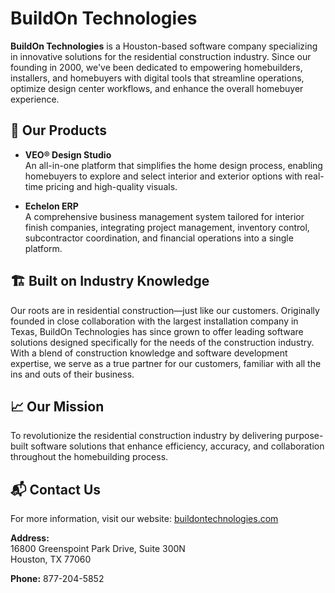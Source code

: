 # BuildOn Technologies

**BuildOn Technologies** is a Houston-based software company specializing in innovative solutions for the residential construction industry. Since our founding in 2000, we've been dedicated to empowering homebuilders, installers, and homebuyers with digital tools that streamline operations, optimize design center workflows, and enhance the overall homebuyer experience.

## 🚀 Our Products

- **VEO® Design Studio**  
  An all-in-one platform that simplifies the home design process, enabling homebuyers to explore and select interior and exterior options with real-time pricing and high-quality visuals.

- **Echelon ERP**  
  A comprehensive business management system tailored for interior finish companies, integrating project management, inventory control, subcontractor coordination, and financial operations into a single platform.

## 🏗️ Built on Industry Knowledge

Our roots are in residential construction—just like our customers. Originally founded in close collaboration with the largest installation company in Texas, BuildOn Technologies has since grown to offer leading software solutions designed specifically for the needs of the construction industry. With a blend of construction knowledge and software development expertise, we serve as a true partner for our customers, familiar with all the ins and outs of their business.

## 📈 Our Mission

To revolutionize the residential construction industry by delivering purpose-built software solutions that enhance efficiency, accuracy, and collaboration throughout the homebuilding process.

## 📬 Contact Us

For more information, visit our website: [buildontechnologies.com](https://www.buildontechnologies.com)

**Address:**  
16800 Greenspoint Park Drive, Suite 300N  
Houston, TX 77060

**Phone:** 877-204-5852
